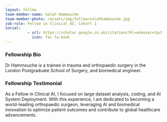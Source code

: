 ```yaml
---
layout: fellow
team-member-name: Salah Hammouche
team-member-photo: /assets/img/fellow/salahhammouche.jpg
job-role: Fellow in Clinical AI, Cohort 1
social:
          - url: https://scholar.google.co.uk/citations?hl=en&user=tpcMvGMAAAAJ&view_op=list_works&sortby=pubdate
            icon: fas fa-book
---
```


### Fellowship Bio
Dr Hammouche is a trainee in trauma and orthopaedic surgery in the London Postgraduate School of Surgery, and biomedical engineer.

### Fellowship Testimonial
As a Fellow in Clinical AI, I
focused on large dataset analysis, coding, and AI
System Deployment. With this experience, I am
dedicated to becoming a world-leading orthopaedic surgeon, leveraging AI and biomedical innovation to optimize patient outcomes and contribute to global healthcare advancements.
